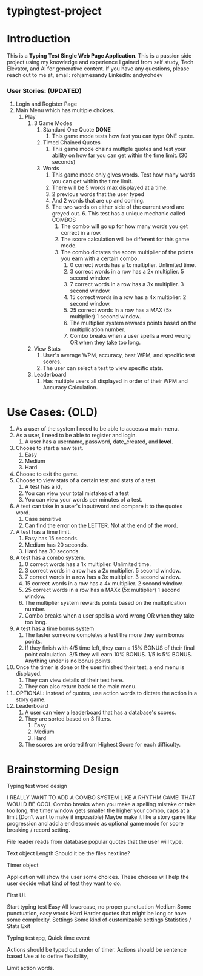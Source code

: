 # typingtest-project

# Introduction
This is a **Typing Test Single Web Page Application**.
This is a passion side project using my knowledge and experience I gained from self study, Tech Elevator, and AI for generative content.
If you have any questions, please reach out to me at, 
email: rohjamesandy
LinkedIn: andyrohdev
### User Stories: **(UPDATED)**
1. Login and Register Page
2. Main Menu which has multiple choices.
	1. Play
		1. 3 Game Modes
			1. Standard One Quote **DONE**
				1. This game mode tests how fast you can type ONE quote.
			2. Timed Chained Quotes
				1. This game mode chains multiple quotes and test your ability on how far you can get within the time limit. (30 seconds)
			3. Words
				1. This game mode only gives words. Test how many words you can get within the time limit.
				2. There will be 5 words max displayed at a time.
				3. 2 previous words that the user typed
				4. And 2 words that are up and coming.
				5. The two words on either side of the current word are greyed out.
       				6. This test has a unique mechanic called COMBOS
					1. The combo will go up for how many words you get correct in a row.
					2. The score calculation will be different for this game mode.
					3. The combo dictates the score multiplier of the points you earn with a certain combo.
						1. 0 correct words has a 1x multiplier. Unlimited time.
						2. 3 correct words in a row has a 2x multiplier. 5 second window.
						3. 7 correct words in a row has a 3x multiplier. 3 second window.
						4. 15 correct words in a row has a 4x multiplier. 2 second window.
						5. 25 correct words in a row has a MAX (5x multiplier) 1 second window.
						6. The multiplier system rewards points based on the multiplication number.
						7. Combo breaks when a user spells a word wrong OR when they take too long.
		2. View Stats
			1. User's average WPM, accuracy, best WPM, and specific test scores.
			2. The user can select a test to view specific stats.
		3. Leaderboard
			1. Has multiple users all displayed in order of their WPM and Accuracy Calculation.




# Use Cases: **(OLD)**
1. As a user of the system I need to be able to access a main menu.
2. As a user, I need to be able to register and login.
    1. A user has a username, password, date_created, and **level**.
3. Choose to start a new test.
    1. Easy
    2. Medium
    3. Hard
4. Choose to exit the game.
5. Choose to view stats of a certain test and stats of a test.
    1. A test has a id, 
    2. You can view your total mistakes of a test
    3. You can view your words per minutes of a test.
6. A test can take in a user's input/word and compare it to the quotes word.
    1. Case sensitive
    2. Can find the error on the LETTER. Not at the end of the word.
7. A test has a time limit.
    1. Easy has 15 seconds.
    2. Medium has 20 seconds.
    3. Hard has 30 seconds.
8. A test has a combo system.
    1. 0 correct words has a 1x multiplier. Unlimited time.
    2. 3 correct words in a row has a 2x multiplier. 5 second window.
    3. 7 correct words in a row has a 3x multiplier. 3 second window.
    4. 15 correct words in a row has a 4x multiplier. 2 second window.
    5. 25 correct words in a row has a MAXx (5x multiplier) 1 second window.
    6. The multiplier system rewards points based on the multiplication number.
    7. Combo breaks when a user spells a word wrong OR when they take too long.
9. A test has a time bonus system
    1. The faster someone completes a test the more they earn bonus points.
    2. If they finish with 4/5 time left, they earn a 15% BONUS of their final point calculation. 3/5 they will earn 10% BONUS. 1/5 is 5% BONUS. Anything under is no bonus points.
10. Once the timer is done or the user finished their test, a end menu is displayed.
    1. They can view details of their test here.
    2. They can also return back to the main menu.
11. OPTIONAL: Instead of quotes, use action words to dictate the action in a story game.
12. Leaderboard
    1. A user can view a leaderboard that has a database's scores.
    2. They are sorted based on 3 filters.
        1. Easy
        2. Medium
        3. Hard
    3. The scores are ordered from Highest Score for each difficulty.

# Brainstorming Design

Typing test word design

I REALLY WANT TO ADD A COMBO SYSTEM LIKE A RHYTHM GAME! THAT WOULD BE COOL
Combo breaks when you make a spelling mistake or take too long, the timer window gets smaller the higher your combo, caps at a limit (Don’t want to make it impossible)
Maybe make it like a story game like progression and add a endless mode as optional game mode for score breaking / record setting.

File reader reads from database popular quotes that the user will type.

Text object
	Length
	Should it be the files nextline?
	

Timer object

Application will show the user some choices.
	These choices will help the user decide what kind of test they want to do.

First UI.

Start typing test
		Easy
		All lowercase, no proper punctuation
		Medium
		Some punctuation, easy words
		Hard
		Harder quotes that might be long or have some complexity.
Settings
		Some kind of customizable settings
Statistics / Stats
Exit

Typing test rpg,
Quick time event

Actions should be typed out under of timer.
Actions should be sentence based
Use ai to define flexibility,

Limit action words. 


